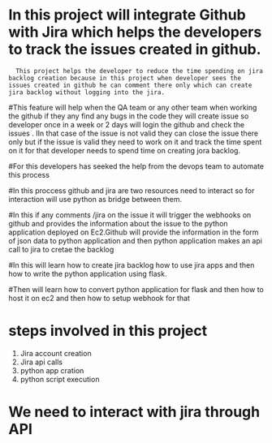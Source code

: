 # In this project will integrate Github with Jira which helps the developers to track the issues created in github.
   
      This project helps the developer to reduce the time spending on jira backlog creation because in this project when developer sees the issues created in github he can comment there only which can create jira backlog without logging into the jira.

#This feature will help when the QA team or any other team when working the github if they any find any bugs in the code they will create issue so developer once in a week or 2 days will login the github and check the issues . IIn that case of the issue is not valid they can close the issue there only  but if the issue is valid they need to work on it and track the time spent on it for that developer needs to spend time on creating jora backlog.

#For this developers has seeked the help from the devops team to automate this process 

#In this proccess github and jira are two resources need to interact  so for interaction will use python as bridge between them.

#In this if any comments /jira on the issue it will trigger the webhooks on github and provides the information about the issue to the python application deployed on Ec2.Github will provide the information in the form of json data to python application and then python application makes an api call to jira to cretae the backlog

#In this will learn how to create  jira backlog how to use jira apps and then how to write the python application using flask.

#Then will learn how to convert python application for flask and then how to host it on ec2 and then how to setup webhook for that

# steps involved in this project
  
  1. Jira account creation
  2. Jira api calls
  3. python app cration
  4. python script execution 

# We need to interact with jira through API 